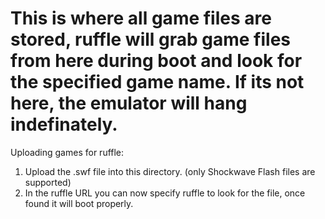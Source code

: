 # This is where all game files are stored, ruffle will grab game files from here during boot and look for the specified game name. If its not here, the emulator will hang indefinately.

Uploading games for ruffle:
1. Upload the .swf file into this directory. (only Shockwave Flash files are supported)
2. In the ruffle URL you can now specify ruffle to look for the file, once found it will boot properly.
